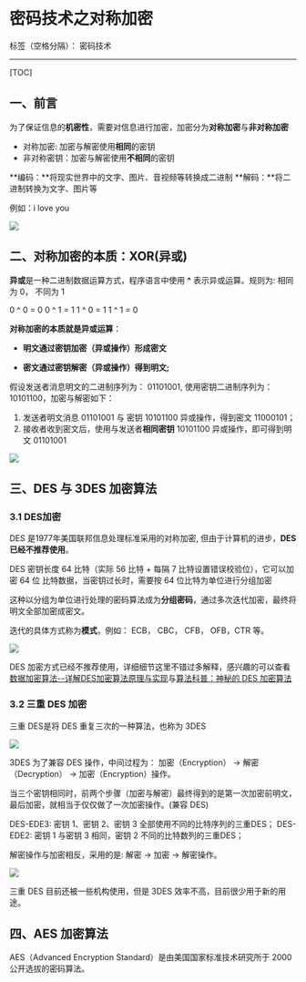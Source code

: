 ﻿# 密码技术之对称加密

标签（空格分隔）： 密码技术

----

[TOC]

## 一、前言

为了保证信息的**机密性**，需要对信息进行加密，加密分为**对称加密**与**非对称加密**

+ 对称加密: 加密与解密使用**相同**的密钥
+ 非对称密钥：加密与解密使用**不相同**的密钥

**编码：**将现实世界中的文字、图片、音视频等转换成二进制
**解码：**将二进制转换为文字、图片等

例如：i love you

![](https://gitee.com/rsenjoyer/Pictures/raw/master/img/20201013201844.png)


## 二、对称加密的本质：XOR(异或)

**异或**是一种二进制数据运算方式，程序语言中使用 **^** 表示异或运算。规则为: 相同为 0， 不同为 1

0 ^ 0 = 0
0 ^ 1 = 1
1 ^ 0 = 1 
1 ^ 1 = 0

**对称加密的本质就是异或运算**：

+ **明文通过密钥加密（异或操作）形成密文**

+ **密文通过密钥解密（异或操作）得到明文;**

假设发送者消息明文的二进制序列为： 01101001,  使用密钥二进制序列为：10101100，加密与解密如下：

1. 发送者明文消息 01101001 与 密钥 10101100 异或操作，得到密文 11000101；
2. 接收者收到密文后，使用与发送者**相同密钥** 10101100 异或操作，即可得到明文 01101001

![](https://tva1.sinaimg.cn/large/007S8ZIlgy1gjnzvfp25jj30ps0dq759.jpg)

## 三、DES 与 3DES 加密算法

### 3.1 DES加密
DES 是1977年美国联邦信息处理标准采用的对称加密, 但由于计算机的进步，**DES 已经不推荐使用**。

DES 密钥长度 64 比特（实际 56 比特 + 每隔 7 比特设置错误校验位），它可以加密 64 位 比特数据，当密钥过长时，需要按 64 位比特为单位进行分组加密

这种以分组为单位进行处理的密码算法成为**分组密码**，通过多次迭代加密，最终将明文全部加密成密文。

迭代的具体方式称为**模式**，例如： ECB， CBC， CFB， OFB，CTR 等。

![](https://gitee.com/rsenjoyer/Pictures/raw/master/img/20201020222741.png)

DES 加密方式已经不推荐使用，详细细节这里不错过多解释，感兴趣的可以查看[数据加密算法--详解DES加密算法原理与实现](https://www.cnblogs.com/idreamo/p/9333753.html)与[算法科普：神秘的 DES 加密算法](https://www.cxyxiaowu.com/1478.html)


### 3.2 三重 DES 加密

三重 DES是将 DES 重复三次的一种算法，也称为 3DES

![](https://gitee.com/rsenjoyer/Pictures/raw/master/img/20201020225417.png)

3DES 为了兼容 DES 操作，中间过程为： 加密（Encryption） -> 解密（Decryption） -> 加密（Encryption）操作。

当三个密钥相同时，前两个步骤（加密与解密）最终得到的是第一次加密前明文，最后加密，就相当于仅仅做了一次加密操作。(兼容 DES)

DES-EDE3: 密钥 1、密钥 2、密钥 3 全部使用不同的比特序列的三重DES；
DES-EDE2: 密钥 1 与密钥 3 相同，密钥 2 不同的比特数列的三重DES；

解密操作与加密相反，采用的是: 解密 -> 加密 -> 解密操作。

![](https://gitee.com/rsenjoyer/Pictures/raw/master/img/20201020225541.png)

三重 DES 目前还被一些机构使用，但是 3DES 效率不高，目前很少用于新的用途。

## 四、AES 加密算法

AES（Advanced Encryption Standard）是由美国国家标准技术研究所于 2000 公开选拔的密码算法。 






